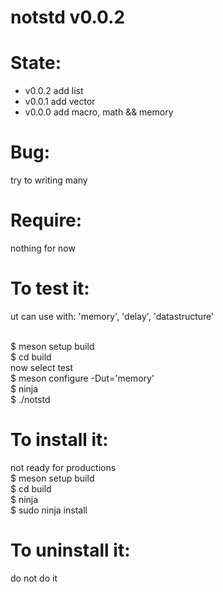 notstd v0.0.2
====================

State:
======
* v0.0.2 add list
* v0.0.1 add vector
* v0.0.0 add macro, math && memory

Bug:
====
try to writing many

Require:
========
nothing for now

To test it:
==============
ut can use with: 'memory', 'delay', 'datastructure'<br><br>

$ meson setup build<br>
$ cd build<br>
now select test<br>
$ meson configure -Dut='memory'<br>
$ ninja<br>
$ ./notstd<br>


To install it:
==============
not ready for productions<br>
$ meson setup build<br>
$ cd build<br>
$ ninja<br>
$ sudo ninja install<br>

To uninstall it:
==============
do not do it
